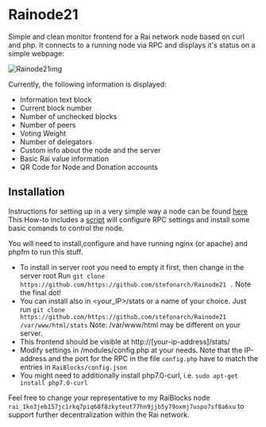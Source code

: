# Rainode21

Simple and clean monitor frontend for a Rai network node based on curl and php.
It connects to a running node via RPC and displays it's status on a simple webpage:

![Rainode21img](https://github.com/stefonarch/phpNodeXRai/blob/master/preview1.png) 

Currently, the following information is displayed:
* Information text block
* Current block number
* Number of unchecked blocks
* Number of peers
* Voting Weight
* Number of delegators
* Custom info about the node and the server
* Basic Rai value information
* QR Code for Node and Donation accounts


## Installation

Instructions for setting up in a very simple way a node can be found [here](http://Rainode21.cloud/setupnode.htm)
This How-to includes a [script](https://gist.github.com/stefonarch/61d21152a0b71341e4c4a1b5a0df7795)  will configure RPC settings and install some basic comands to control the node.

You will need to install,configure and have running nginx (or apache) and phpfm to run this stuff.

*  To install in server root you need to empty it first, then change in the server root Run `git clone https://github.com/https://github.com/stefonarch/Rainode21 .`
Note the final dot!
* You can install also in <your_IP>/stats or a name of your choice. Just run
`git clone https://github.com/https://github.com/stefonarch/Rainode21 /var/www/html/stats`
Note: /var/www/html may be different on your server.
* This frontend should be visible at http://[your-ip-address]/stats/
* Modify settings in /modules/config.php at your needs. 
Note that the IP-address and the port for the RPC  in the file `config.php` have to  match the entries in `RaiBlocks/config.json`
* You might need to additionally install php7.0-curl, i.e. `sudo apt-get install php7.0-curl`

Feel free to change your representative to my RaiBlocks node `rai_1ko3jeb157jc1rkq7piq68f8zkyteut77hn9jjb5y79oxmj7uspo7sf8a6xu` to support further decentralization within the Rai network.






